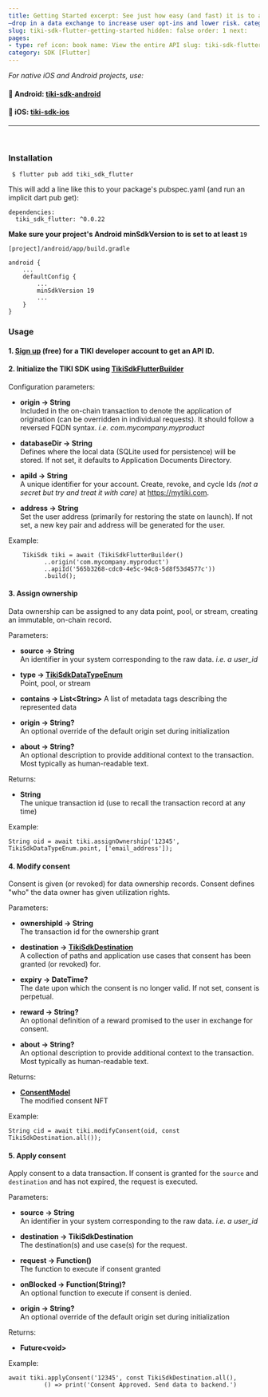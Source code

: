 ```yaml
---
title: Getting Started excerpt: See just how easy (and fast) it is to add TIKI to your Flutter app
—drop in a data exchange to increase user opt-ins and lower risk. category: 637e6f07266017008b61b9d2
slug: tiki-sdk-flutter-getting-started hidden: false order: 1 next:
pages:
- type: ref icon: book name: View the entire API slug: tiki-sdk-flutter-tiki-sdk-flutter-builder
category: SDK [Flutter]
---
```


_For native iOS and Android projects, use:_

#### 🤖 Android: [tiki-sdk-android](tiki-sdk-android-getting-started)

#### 🍎 iOS: [tiki-sdk-ios](tiki-sdk-ios-getting-started)

---
&nbsp;

### Installation

```
 $ flutter pub add tiki_sdk_flutter
```

This will add a line like this to your package's pubspec.yaml (and run an implicit dart pub get):

```
dependencies:
  tiki_sdk_flutter: ^0.0.22
```

**Make sure your project's Android minSdkVersion to is set to at least `19`**

`[project]/android/app/build.gradle`

```
android {
    ...
    defaultConfig {
        ...
        minSdkVersion 19
        ...
    }
}
```

### Usage

#### 1. [Sign up](https://console.mytiki.com) (free) for a TIKI developer account to get an API ID.

#### 2. Initialize the TIKI SDK using [TikiSdkFlutterBuilder](tiki-sdk-dart-tiki-sdk-flutter-builder)

Configuration parameters:

- **origin &#8594; String**  
  Included in the on-chain transaction to denote the application of origination (can be overridden
  in individual requests). It should follow a reversed FQDN syntax. _i.e. com.mycompany.myproduct_


- **databaseDir &#8594; String**  
  Defines where the local data (SQLite used for persistence) will be stored. If not set, it defaults
  to Application Documents Directory.


- **apiId &#8594; String**   
  A unique identifier for your account. Create, revoke, and cycle Ids _(not a secret but try and
  treat it with care)_ at https://mytiki.com.


- **address &#8594; String**   
  Set the user address (primarily for restoring the state on launch). If not set, a new key pair and
  address will be generated for the user.

Example:

```
    TikiSdk tiki = await (TikiSdkFlutterBuilder()
          ..origin('com.mycompany.myproduct')
          ..apiId('565b3268-cdc0-4e5c-94c8-5d8f53d4577c'))
          .build();
```

#### 3. Assign ownership

Data ownership can be assigned to any data point, pool, or stream, creating an immutable, on-chain
record.

Parameters:

- **source &#8594; String**  
  An identifier in your system corresponding to the raw data. _i.e. a user_id_


- **type &#8594; [TikiSdkDataTypeEnum](tiki-sdk-dart-tiki-sdk-data-type-enum)**  
  Point, pool, or stream


- **contains &#8594; List&lt;String>**
  A list of metadata tags describing the represented data


- **origin &#8594; String?**  
  An optional override of the default origin set during initialization


- **about &#8594; String?**  
  An optional description to provide additional context to the transaction. Most typically as
  human-readable text.

Returns:

- **String**  
  The unique transaction id (use to recall the transaction record at any time)

Example:

```
String oid = await tiki.assignOwnership('12345', TikiSdkDataTypeEnum.point, ['email_address']);
```

#### 4. Modify consent

Consent is given (or revoked) for data ownership records. Consent defines "who" the data owner has
given utilization rights.

Parameters:

- **ownershipId &#8594; String**  
  The transaction id for the ownership grant


- **destination &#8594; [TikiSdkDestination](tiki-sdk-dart-tiki-sdk-destination)**  
  A collection of paths and application use cases that consent has been granted (or revoked) for.


- **expiry &#8594; DateTime?**  
  The date upon which the consent is no longer valid. If not set, consent is perpetual.


- **reward &#8594; String?**  
  An optional definition of a reward promised to the user in exchange for consent.


- **about &#8594; String?**  
  An optional description to provide additional context to the transaction. Most typically as
  human-readable text.

Returns:

- **[ConsentModel](tiki-sdk-dart-consent-model)**  
  The modified consent NFT

Example:

```
String cid = await tiki.modifyConsent(oid, const TikiSdkDestination.all());
```

#### 5. Apply consent

Apply consent to a data transaction. If consent is granted for the `source` and `destination` and
has not expired, the request is executed.

Parameters:

- **source &#8594; String**  
  An identifier in your system corresponding to the raw data. _i.e. a user_id_


- **destination &#8594; TikiSdkDestination**  
  The destination(s) and use case(s) for the request.


- **request &#8594; Function()**  
  The function to execute if consent granted


- **onBlocked &#8594; Function(String)?**  
  An optional function to execute if consent is denied.


- **origin &#8594; String?**  
  An optional override of the default origin set during initialization

Returns:

- **Future&lt;void>**

Example:

```
await tiki.applyConsent('12345', const TikiSdkDestination.all(),
          () => print('Consent Approved. Send data to backend.')
```